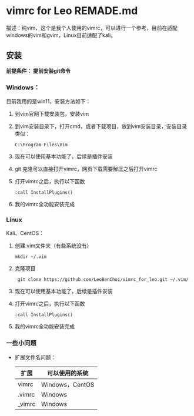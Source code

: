 # vimrc for Leo REMADE.md

描述：纯vim，这个是我个人使用的vimrc，可以进行一个参考，目前在适配windows的vim和gvim，Linux目前适配了kali。



## 安装

**前提条件： 提前安装git命令**



### Windows：

目前我用的是win11，安装方法如下：

1. 到vim官网下载安装包，安装vim

2. 到vim安装目录下，打开cmd，或者下载项目，放到vim安装目录，安装目录类似：

   ```
   C:\Program Files\Vim
   ```

   

3. 现在可以使用基本功能了，后续是插件安装

4. git 克隆可以直接打开vimrc，网页下载需要解压之后打开vimrc

5. 打开vimrc之后，执行以下函数

   ```
   :call InstallPlugins()
   ```

6. 我的vimrc全功能安装完成



### Linux

Kali、CentOS：

1. 创建.vim文件夹（有些系统没有）

   ```
   mkdir ~/.vim
   ```

   

2. 克隆项目

   ```
    git clone https://github.com/LeoBenChoi/vimrc_for_leo.git ~/.vim/
   ```

   

3. 现在可以使用基本功能了，后续是插件安装

4. 打开vimrc之后，执行以下函数

   ```
   :call InstallPlugins()
   ```

   

5. 我的vimrc全功能安装完成



### 一些小问题

- 扩展文件名问题：

  | 扩展   | 可以使用的系统  |
  | ------ | --------------- |
  | vimrc  | Windows，CentOS |
  | .vimrc | Windows         |
  | _vimrc | Windows         |

  